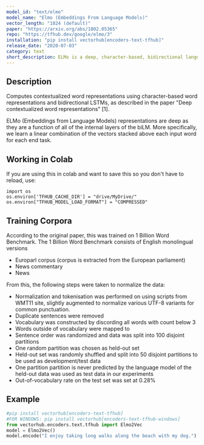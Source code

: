 ```yaml
---
model_id: "text/elmo"
model_name: "Elmo (Embeddings From Language Models)" 
vector_length: "1024 (default)"
paper: "https://arxiv.org/abs/1802.05365"
repo: "https://tfhub.dev/google/elmo/3"
installation: "pip install vectorhub[encoders-text-tfhub]"
release_date: "2020-07-03"
category: text
short_description: ELMo is a deep, character-based, bidirectional language model that learns to embed words in a way that captures their context.
---
```


## Description

Computes contextualized word representations using character-based word representations and bidirectional LSTMs, as described in the paper "Deep contextualized word representations" [1].

ELMo (Embeddings from Language Models) representations are deep as they are a function of all of the 
internal layers of the biLM. More specifically, we learn a linear combination of the vectors stacked above each input word for each end task. 


## Working in Colab

If you are using this in colab and want to save this so you don't have to reload, use: 

```
import os 
os.environ['TFHUB_CACHE_DIR'] = "drive/MyDrive/"
os.environ["TFHUB_MODEL_LOAD_FORMAT"] = "COMPRESSED"
```
## Training Corpora

According to the original paper, this was trained on 1 Billion Word Benchmark. The 1 Billion Word Benchmark consists of English monolingual versions
- Europarl corpus (corpus is extracted from the European parliament)
- News commentary
- News

From this, the following steps were taken to normalize the data: 
- Normalization and tokenisation was performed on using scripts from WMT11 site, slightly augmented to normalize various UTF-8 variants for common punctuation. 
- Duplicate sentences were removed
- Vocabulary was constructed by discording all words with count below 3
- Words outside of vocabulary were mapped to <UNK>
- Sentence order was randomized and data was split into 100 disjoint partitions 
- One random partition was chosen as held-out set 
- Held-out set was randomly shuffled and split into 50 disjoint partitions to be used as development/test data
- One partition partition is never predicted by the language model of the held-out data was used as test data in our experiments
- Out-of-vocabulary rate on the test set was set at 0.28%

## Example

```python
#pip install vectorhub[encoders-text-tfhub]
#FOR WINDOWS: pip install vectorhub[encoders-text-tfhub-windows]
from vectorhub.encoders.text.tfhub import Elmo2Vec
model = Elmo2Vec()
model.encode("I enjoy taking long walks along the beach with my dog.")
```
